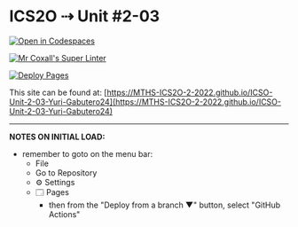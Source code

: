 # ICS2O ⇢ Unit #2-03

[![Open in Codespaces](https://classroom.github.com/assets/launch-codespace-f4981d0f882b2a3f0472912d15f9806d57e124e0fc890972558857b51b24a6f9.svg)](https://classroom.github.com/open-in-codespaces?assignment_repo_id=10560587)

[![Mr Coxall's Super Linter](https://github.com/MTHS-ICS2O-2-2022/ICSO-Unit-2-03-Yuri-Gabutero24/workflows/Mr%20Coxall's%20Super%20Linter/badge.svg)](https://github.com/MTHS-ICS2O-2-2022/ICSO-Unit-2-03-Yuri-Gabutero24/actions)

[![Deploy Pages](https://github.com/MTHS-ICS2O-2-2022/ICSO-Unit-2-03-Yuri-Gabutero24/workflows/Deploy%20Pages/badge.svg)](https://github.com/MTHS-ICS2O-2-2022/ICSO-Unit-2-03-Yuri-Gabutero24/actions)

This site can be found at: [https://MTHS-ICS2O-2-2022.github.io/ICSO-Unit-2-03-Yuri-Gabutero24](https://MTHS-ICS2O-2-2022.github.io/ICSO-Unit-2-03-Yuri-Gabutero24)

---

**NOTES ON INITIAL LOAD:**
- remember to goto on the menu bar:
  - File
  - Go to Repository
  - ⚙ Settings
  - 🗔 Pages
    - then from the "Deploy from a branch ▼" button, select "GitHub Actions"
